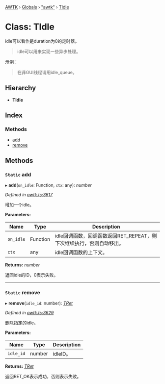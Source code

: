 [AWTK](../README.md) › [Globals](../globals.md) › ["awtk"](../modules/_awtk_.md) › [TIdle](_awtk_.tidle.md)

# Class: TIdle

idle可以看作是duration为0的定时器。

> idle可以用来实现一些异步处理。

示例：

> 在非GUI线程请用idle\_queue。

## Hierarchy

* **TIdle**

## Index

### Methods

* [add](_awtk_.tidle.md#static-add)
* [remove](_awtk_.tidle.md#static-remove)

## Methods

### `Static` add

▸ **add**(`on_idle`: Function, `ctx`: any): *number*

*Defined in [awtk.ts:3617](https://github.com/zlgopen/awtk-binding/blob/d723364/tools/code_gen/js/output/awtk.ts#L3617)*

增加一个idle。

**Parameters:**

Name | Type | Description |
------ | ------ | ------ |
`on_idle` | Function | idle回调函数，回调函数返回RET_REPEAT，则下次继续执行，否则自动移出。 |
`ctx` | any | idle回调函数的上下文。  |

**Returns:** *number*

返回idle的ID，0表示失败。

___

### `Static` remove

▸ **remove**(`idle_id`: number): *[TRet](../enums/_awtk_.tret.md)*

*Defined in [awtk.ts:3629](https://github.com/zlgopen/awtk-binding/blob/d723364/tools/code_gen/js/output/awtk.ts#L3629)*

删除指定的idle。

**Parameters:**

Name | Type | Description |
------ | ------ | ------ |
`idle_id` | number | idleID。  |

**Returns:** *[TRet](../enums/_awtk_.tret.md)*

返回RET_OK表示成功，否则表示失败。
